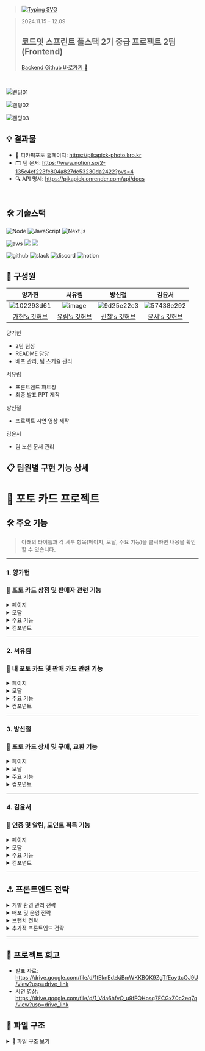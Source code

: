 > [![Typing SVG](https://readme-typing-svg.demolab.com?font=Poppins&weight=900&size=46&pause=1000&color=F7D511&vCenter=true&width=435&lines=pikapick+photo)](https://git.io/typing-svg)

> 2024.11.15 - 12.09
> ## 코드잇 스프린트 풀스택 2기 중급 프로젝트 2팀 (Frontend)
> [Backend Github 바로가기 🔗](https://github.com/2-FavoritePhoto-2/2-FavoritePhoto-2-BE)
> 
<br />

![랜딩01](https://github.com/user-attachments/assets/058a430f-2382-45c1-8599-27922dc17067)

![랜딩02](https://github.com/user-attachments/assets/7c149550-721d-45e7-be26-2e3720a49b91)

![랜딩03](https://github.com/user-attachments/assets/71f04101-1647-48f0-a9eb-99fc89fdb6b7)


 
## 💡 결과물

- 📄 피카픽포토 홈페이지: https://pikapick-photo.kro.kr
- 🗂️ 팀 문서: https://www.notion.so/2-135c4cf223fc804a827de53230da2422?pvs=4
- 🔍 API 명세: https://pikapick.onrender.com/api/docs

  
<br />

## 🛠️ 기술스택

![Node](https://img.shields.io/badge/Node.js-43853D?style=for-the-badge&logo=node.js&logoColor=white) ![JavaScript](https://img.shields.io/badge/JavaScript-F7DF1E?style=for-the-badge&logo=javascript&logoColor=black) ![Next.js](https://img.shields.io/badge/Next.js-000000?style=for-the-badge&logo=Next.js&logoColor=white)

![aws](https://img.shields.io/badge/Amazon_AWS-FF9900?style=for-the-badge&logo=amazonaws&logoColor=white) <img src="https://img.shields.io/badge/nginx-009639?style=for-the-badge&logo=nginx&logoColor=green"> <img src="https://img.shields.io/badge/PM2-2B037A?style=for-the-badge&logo=PM2&logoColor=green">

![github](https://img.shields.io/badge/GitHub-100000?style=for-the-badge&logo=github&logoColor=white) ![slack](https://img.shields.io/badge/Slack-4A154B?style=for-the-badge&logo=slack&logoColor=white) ![discord](https://img.shields.io/badge/Discord-7289DA?style=for-the-badge&logo=discord&logoColor=white) ![notion](https://img.shields.io/badge/Notion-000000?style=for-the-badge&logo=notion&logoColor=white)

## 💁 구성원

|                       양가현                      |                     서유림                     |                     방신철                     |                     김윤서                     |
| :------------------------------------------------: | :--------------------------------------------: |:--------------------------------------------: | :--------------------------------------------: | 
|![102293d61](https://github.com/user-attachments/assets/6dd2f9e4-9fd9-4ae7-9691-8ebf59155b5e)|![image](https://github.com/user-attachments/assets/c08fed97-9cf2-4a9e-a39b-e72c9928e132)|![9d25e22c3](https://github.com/user-attachments/assets/3f888f9c-17ab-4af2-ac71-87c541eded85)| ![57438e292](https://github.com/user-attachments/assets/f9851293-cbb1-45a0-a2d5-024e8b1845fd)|
| [가현's 깃허브](https://github.com/gahyeon-yang) | [유림's 깃허브](https://github.com/Seo-Yurim) |[신철's 깃허브](https://github.com/bangsinchur) | [윤서's 깃허브](https://github.com/hello-yoon)  |

양가현
- 2팀 팀장
- README 담당
- 배포 관리, 팀 스케쥴 관리

서유림
- 프론트엔드 파트장
- 최종 발표 PPT 제작

방신철
- 프로젝트 시연 영상 제작

김윤서
- 팀 노션 문서 관리

## 📋 팀원별 구현 기능 상세

# 📸 포토 카드 프로젝트

## 🛠️ 주요 기능  
> 아래의 타이틀과 각 세부 항목(페이지, 모달, 주요 기능)을 클릭하면 내용을 확인할 수 있습니다.

---

### 1. 양가현
### 🎨 **포토 카드 상점 및 판매자 관련 기능**
<details>
<summary>페이지</summary>

- **마켓플레이스 페이지**  
- **판매 등록 성공/실패 페이지**  

</details>

<details>
<summary>모달</summary>

- **판매 등록 모달**  
- **포토 카드 수정/판매 취소 모달**  
- **교환 승인/거절 모달**  
- **로그인 필요 모달**  

</details>

<details>
<summary>주요 기능</summary>

- **상점 관리**:  
  - 상점에 등록된 카드 리스트 조회  
  - 검색, 필터(등급, 장르, 설명, 매진 여부 등), 정렬(최신/오래된 순, 낮은/높은 가격 순)  
  - 무한 스크롤링  

- **포토 카드 판매**:  
  - 판매 등록  
  - 판매 정보 수정 및 판매 취소  

- **교환 승인/거절**:  
  - 교환 요청 목록 조회  
  - 교환 제안 승인/거절 처리
 
- **알림 UI**:  
  - 포토 카드 거래와 관련된 알림 제공 (구매 완료, 판매 성사, 교환 승인 등)  
  - 알림 표시 형식:  
    - 1시간~23시간: 시간 단위 표시 (예: 1시간 전)  
    - 24시간~6일: 일 단위 표시 (예: 1일 전)  
    - 7일~3주: 주 단위 표시 (예: 1주일 전)  
    - 4주~11개월: 월 단위 표시 (예: 1개월 전)  
    - 12개월 이상: 년 단위 표시 (예: 1년 전)  

</details>
<details>
<summary>컴포넌트</summary>

- **모달 컴포넌트**  
  - 확인 모달:  
    - 로그인 필요  
    - 구매하기  
    - 교환 제시 취소  
    - 교환 제시 거절  
    - 교환 제시 승인  
    - 판매 내리기  
- **공통 컴포넌트**  
  - 드롭다운  
  - 검색  
  - 모달 레이아웃  
  - 성공/실패 페이지  

</details>

---

### 2. 서유림
### 🧸 **내 포토 카드 및 판매 카드 관련 기능**
<details>
<summary>페이지</summary>

- **마이갤러리 페이지**  
- **포토 카드 등록 페이지**  
- **판매 카드 페이지**  
- **등록 성공/실패 페이지**  

</details>

<details>
<summary>모달</summary>

- **판매 등록 모달**  

</details>

<details>
<summary>주요 기능</summary>

- **구매한 포토 카드 관리**:  
  - 필터, 정렬, 검색, 페이지네이션 지원  
  - 구매한 포토 카드 전체 조회  

- **포토 카드 등록**:  
  - 카드 생성 및 세부 정보 입력  
  - 이름, 최소 가격, 등급, 총 발행량, 장르, 설명 등  

- **판매 카드 관리**:  
  - 판매 상태, 교환 상태 관리  
  - 동일 카드의 일부 판매/교환 구분  

</details>
<details>
<summary>컴포넌트</summary>

- **카드 컴포넌트**  
  - 포토 카드: 상점, 마이갤러리, 내가 제시한 교환목록, 교환 제시 카드  
- **모달 컴포넌트**  
  - 판매하기  
  - 수정하기  
- **공통 컴포넌트**  
  - input / textarea  
- **기타**  
  - 등급 카테고리 컴포넌트  

</details>


---

### 3. 방신철
### 🔄 **포토 카드 상세 및 구매, 교환 기능**
<details>
<summary>페이지</summary>

- **판매 중인 포토 카드 상세 페이지**  
- **구매 성공/실패 페이지**  
- **교환 제시 성공/실패 페이지**  

</details>

<details>
<summary>모달</summary>

- **교환 제시 모달**  
- **교환 제시 취소 모달**  

</details>

<details>
<summary>주요 기능</summary>

- **포토 카드 구매**:  
  - 매진되지 않은 포토 카드를 포인트로 구매  
  - 구매자의 포인트 차감 및 판매자의 포인트 적립  

- **교환 제시**:  
  - 특정 카드에 교환 제안서를 발송  
  - 판매자가 교환 승인 시 카드 소유권 변경  

- **상세 정보 조회**:  
  - 포토 카드의 상세 정보(이름, 등급, 가격 등) 확인  
  - 연관 상품도 카드 형식으로 표시  

</details>
<details>
<summary>컴포넌트</summary>

- **카드 컴포넌트**  
  - 세부 정보 카드:  
    - 상품 정보(구매자 기준)  
    - 상품 정보(판매자 기준)  
    - 내 카드 상세  
    - 판매 시 입력 정보  
- **모달 컴포넌트**  
  - 교환하기  
- **공통 컴포넌트**  
  - 수량 조절  

</details>

---

### 4. 김윤서 
### 🎁 **인증 및 알림, 포인트 획득 기능**
<details>
<summary>페이지</summary>

- **로그인, 회원가입 페이지**  

</details>

<details>
<summary>모달</summary>

- **로그인/회원가입 오류 모달**  
- **포인트 획득 이벤트 모달**  

</details>

<details>
<summary>주요 기능</summary>

- **인증 기능**:  
  - 회원가입, 로그인/로그아웃  
  - 로그인 시 nav바에 유저 프로필 표시  

- **포인트 획득 기능**:  
  - 랜덤 상자 뽑기를 통해 포인트 적립  

</details>
<details>
<summary>컴포넌트</summary>

- **모달 컴포넌트**  
  - 랜덤 포인트 획득  
  - 프로필  
- **기타**  
  - Nav 컴포넌트  

</details>

---

## ⚓️ 프론트엔드 전략
<details> <summary>개발 환경 관리 전략</summary>
 
**`Prettier` `nvm(Node Version Manager)` 활용**

- PrettierRc: 프로젝트 내에서 코드 스타일을 일관되게 유지하기 위해 PrettierRc를 사용하여 세부 설정을 적용했습니다. 이를 통해 코드 가독성을 높이고, 협업 과정에서 발생할 수 있는 스타일 차이를 최소화했습니다.
- nvm: 팀원 간 Node.js 버전 차이로 인한 문제를 방지하기 위해 nvm을 사용했습니다. 환경 설정 및 적용이 간단하여 모든 팀원이 동일한 Node.js 환경에서 작업할 수 있었습니다.
  
</details> <details> <summary>배포 및 운영 전략</summary>
 
**`AWS (EC2)` `Nginx` `PM2` 활용**

- AWS: EC2를 사용해 백엔드와 프론트엔드를 배포했습니다. AWS 환경을 통해 배포 과정에서 실무적인 경험을 쌓았습니다.
- Nginx: Reverse Proxy로 설정하여 프론트엔드와 백엔드 간의 쿠키 사용 및 CORS 문제를 방지했습니다. 이를 통해 모든 요청을 하나의 도메인에서 처리하도록 구성해 배포 후 안정성을 확보했습니다.
- PM2: 프로세스 관리와 로그 모니터링에 활용했습니다. 무중단 배포를 통해 서비스 가용성을 유지하고, 변경 사항을 신속히 반영할 수 있었습니다.

</details> <details> <summary>브랜치 전략</summary>
 
**`main` - `dev` - `feat` 브랜치로 구성**

- main 브랜치: 안정적인 배포용 브랜치로, 최종 프로덕션 환경에서의 신뢰도를 유지했습니다.
- dev 브랜치: 통합과 테스트를 위한 브랜치로, 전체 기능 개발 흐름을 점검했습니다. 개발용으로 AWS에서 실시간 업데이트하며 프론트엔드 작업의 연속성을 보장했습니다.
- feat 브랜치: 개별 기능 구현 및 수정 작업에 사용해 작업 단위를 명확히 하고, 병합 시 충돌을 최소화했습니다.
- 
</details> <details> <summary>추가적 프론트엔드 전략</summary>
 
**`컴포넌트 설계` 및 `협업`**
- 컴포넌트 재사용성 강화: Atomic Design 패턴을 일부 적용해 컴포넌트를 계층적으로 설계했습니다. 이를 통해 UI 컴포넌트의 재사용성을 높이고 유지보수성을 강화했습니다.
- Notion과 Figma: 백엔드와의 원활한 협업을 위해 API 명세 및 디자인 시안 관련 커뮤니케이션 도구로 사용했습니다.
</details>

---

## 🍰 프로젝트 회고

- 발표 자료: https://drive.google.com/file/d/1tEknEdzkiBmWKKBQK9ZgTfEoyttcOJ9U/view?usp=drive_link
- 시연 영상: https://drive.google.com/file/d/1_Vda6hfvO_u9fFOHosq7FCGxZ0c2eq7q/view?usp=drive_link


## 📁 파일 구조
<details>
<summary>📁 파일 구조 보기</summary>

 
```

📦components
 ┣ 📂Common
 ┃ ┣ 📂CardInfo
 ┃ ┣ 📂Dropdown
 ┃ ┃ ┗ 📂Sort
 ┃ ┣ 📂Grade
 ┃ ┣ 📂Input
 ┃ ┣ 📂Modal
 ┃ ┣ 📂Pagination
 ┃ ┣ 📂PhotoCard
 ┃ ┣ 📂Profile
 ┃ ┣ 📂Quantity
 ┃ ┣ 📂RandomBox
 ┃ ┣ 📂SearchBar
 ┃ ┗ 📂SuccessFail
 ┣ 📂CreateCard
 ┣ 📂Landing
 ┣ 📂MyGallery
 ┣ 📂MyShop
 ┗ 📂PocketPlace
📦hooks
📦pages
 ┣ 📂auth
 ┣ 📂card
 ┃ ┗ 📂[id]
 ┣ 📂myGallery
 ┃ ┗ 📂[id]
 ┣ 📂myShop
 ┣ 📂pocketPlace
 ┣ 📂SuccessFail
 ┣ 📜404.js
 ┣ 📜index.js
 ┣ 📜randomtest.js
 ┣ 📜_app.js
 ┗ 📜_document.js
 📦public
 ┣ 📂assets
 ┣ 📂fonts
 ┗ 📜favicon.ico
 📦styles
 
```

